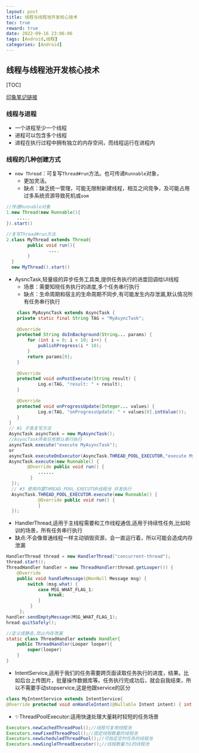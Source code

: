 ```yaml
---
layout: post
title: 线程与线程池开发核心技术
toc: true
reward: true
date: 2022-09-16 23:06:06
tags: [Android,线程]
categories: [Android]
---
```

## 线程与线程池开发核心技术
[TOC]

[印象笔记链接](https://app.yinxiang.com/shard/s50/nl/22109192/3ae4db9a-df06-457f-966f-da2bd19bdeed/)


### 线程与进程

* 一个进程至少一个线程 
* 进程可以包含多个线程 
* 进程在执行过程中拥有独立的内存空间，而线程运行在进程内

### 线程的几种创建方式

* `new Thread`：可复写`Thread#run`方法。也可传递`Runnable`对象，
    * 更加灵活。 
    * 缺点：缺乏统一管理，可能无限制新建线程，相互之间竞争，及可能占用过多系统资源导致死机或`oom`

```java
//传递Runnable对象 
1.new Thread(new Runnable(){
    .....
}).start()

//复写Thread#run方法
2.class MyThread extends Thread{ 
        public void run(){ 
                .... 
        }
  }
  new MyThread().start()
```
* AysncTask,轻量级的异步任务工具类,提供任务执行的进度回调给UI线程
    -  场景：需要知晓任务执行的进度,多个任务串行执行 
    -  缺点：生命周期和宿主的生命周期不同步,有可能发生内存泄漏,默认情况所有任务串行执行
    
```java
    class MyAsyncTask extends AsyncTask {
    private static final String TAG = "MyAsyncTask"; 
    
    @Override 
    protected String doInBackground(String... params) { 
        for (int i = 0; i < 10; i++) {
            publishProgress(i * 10); 
        }
        return params[0];
    } 
    
    @Override 
    protected void onPostExecute(String result) {
            Log.e(TAG, "result: " + result); 
    } 
    
    @Override
    protected void onProgressUpdate(Integer... values) {
            Log.e(TAG, "onProgressUpdate: " + values[0].intValue()); 
    } 
 } 
 // #1 子类复写方法 
 AsyncTask asyncTask = new MyAsyncTask(); 
 //AsyncTask所有任务默认串行执行 
 asyncTask.execute("execute MyAsyncTask"); 
 or 
 asyncTask.executeOnExecutor(AsyncTask.THREAD_POOL_EXECUTOR,"execute MyAsyncTask") // #2 使用#execute方法，同样串行执行 
 AsyncTask.execute(new Runnable() {
        @Override public void run() {
            ...... 
         }
  });
  // #3 使用内置THREAD_POOL_EXECUTOR线程池 并发执行 
  AsyncTask.THREAD_POOL_EXECUTOR.execute(new Runnable() { 
            @Override public void run() {
            } 
  });
 ```
    
* HandlerThread,适用于主线程需要和工作线程通信,适用于持续性任务,比如轮训的场景，所有任务串行执行 
* 缺点:不会像普通线程一样主动销毁资源，会一直运行着，所以可能会造成内存泄漏

````java
HandlerThread thread = new HandlerThread("concurrent-thread"); 
thread.start(); 
ThreadHandler handler = new ThreadHandler(thread.getLooper()) { 
    @Override 
    public void handleMessage(@NonNull Message msg) { 
        switch (msg.what) {
            case MSG_WHAT_FLAG_1: 
                break;
            }
         } 
     }; 
handler.sendEmptyMessage(MSG_WHAT_FLAG_1); 
hread.quitSafely();

//定义成静态,防止内存泄漏 
static class ThreadHandler extends Handler{ 
    public ThreadHandler(Looper looper){ 
        super(looper)
    } 
}
````
* IntentService,适用于我们的任务需要跨页面读取任务执行的进度，结果。比如后台上传图片，批量操作数据库等。任务执行完成功后，就会自我结束，所以不需要手动stopservice,这是他跟service的区分 


```java
class MyIntentService extends IntentService{ 
@Override protected void onHandleIntent(@Nullable Intent intent) { int command = intent.getInt("command") ...... } } context.startService(new Intent())
```


* ✨ThreadPoolExecutor:适用快速处理大量耗时较短的任务场景 
```java
Executors.newCachedThreadPool();//线程可复用线程池
Executors.newFixedThreadPool();//固定线程数量的线程池 
Executors.newScheduledThreadPool();//可指定定时任务的线程池 
Executors.newSingleThreadExecutor();//线程数量为1的线程池
```